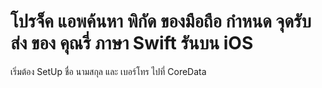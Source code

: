 # โปรจ็ค แอพค้นหา พิกัด ของมือถือ กำหนด จุดรับ ส่ง ของ คุณรี่ ภาษา Swift รันบน iOS

เริ่มต้อง SetUp ชื่อ นามสกุล และ เบอร์โทร ไปที่ CoreData


